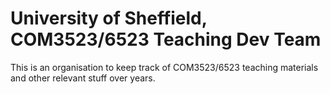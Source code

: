 # University of Sheffield, COM3523/6523 Teaching Dev Team

This is an organisation to keep track of COM3523/6523 teaching materials and other relevant stuff over years. 
